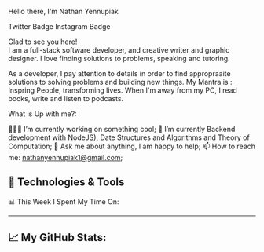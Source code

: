 Hello there, I'm Nathan Yennupiak

Twitter Badge Instagram Badge

Glad to see you here!   
I am a full-stack software developer, and creative writer and graphic designer. I love finding solutions to problems, speaking and tutoring.

As a developer, I pay attention to details in order to find appropraaite solutions to solving problems and building new things. 
My Mantra is : Inspring People, transforming lives. When I'm away from my PC, I read books, write and listen to podcasts.


What is Up with me?:

👨🏻‍💻 I’m currently working on something cool;
🚀 I’m currently Backend development with NodeJS), Date Structures and Algorithms and Theory of Computation;
💬 Ask me about anything, I am happy to help;
📫 How to reach me: nathanyennupiak1@gmail.com;

🔧 Technologies & Tools
-----------------------------
                

📊 This Week I Spent My Time On:

----------------------

📈 My GitHub Stats:
--------------------

 
